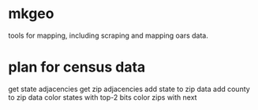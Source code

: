 # mkgeo
tools for mapping, including scraping and mapping oars data.

# plan for census data
get state adjacencies
get zip adjacencies
add state to zip data
add county to zip data
color states with top-2 bits
color zips with next
